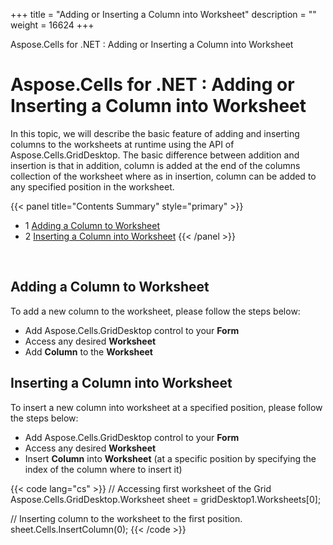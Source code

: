 +++
title = "Adding or Inserting a Column into Worksheet" 
description = "" 
weight = 16624 
+++

Aspose.Cells for .NET : Adding or Inserting a Column into Worksheet  

# Aspose.Cells for .NET : Adding or Inserting a Column into Worksheet


In this topic, we will describe the basic feature of adding and inserting columns to the worksheets at runtime using the API of Aspose.Cells.GridDesktop. The basic difference between addition and insertion is that in addition, column is added at the end of the columns collection of the worksheet where as in insertion, column can be added to any specified position in the worksheet.

{{< panel title="Contents Summary" style="primary" >}}
*   1 [Adding a Column to Worksheet](#AddingorInsertingaColumnintoWorksheet-AddingaColumntoWorksheet)
*   2 [Inserting a Column into Worksheet](#AddingorInsertingaColumnintoWorksheet-InsertingaColumnintoWorksheet)
{{< /panel >}}
 

 

## Adding a Column to Worksheet

To add a new column to the worksheet, please follow the steps below:

*   Add Aspose.Cells.GridDesktop control to your **Form**
*   Access any desired **Worksheet**
*   Add **Column** to the **Worksheet**

## Inserting a Column into Worksheet

To insert a new column into worksheet at a specified position, please follow the steps below:

*   Add Aspose.Cells.GridDesktop control to your **Form**
*   Access any desired **Worksheet**
*   Insert **Column** into **Worksheet** (at a specific position by specifying the index of the column where to insert it)

{{< code lang="cs" >}}
// Accessing first worksheet of the Grid
Aspose.Cells.GridDesktop.Worksheet sheet = gridDesktop1.Worksheets[0];

// Inserting column to the worksheet to the first position.
sheet.Cells.InsertColumn(0);
{{< /code >}}


